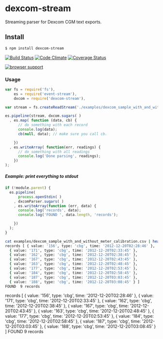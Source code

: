 dexcom-stream
===========

Streaming parser for Dexcom CGM text exports.

## Install 

```bash
$ npm install dexcom-stream
```

[![Build Status](https://travis-ci.org/tidepool-org/dexcom-stream.png?branch=master)](https://travis-ci.org/tidepool-org/dexcom-stream)
[![Code Climate](https://codeclimate.com/github/tidepool-org/dexcom-stream.png)](https://codeclimate.com/github/tidepool-org/dexcom-stream)
[![Coverage Status](https://coveralls.io/repos/tidepool-org/dexcom-stream/badge.png)](https://coveralls.io/r/tidepool-org/dexcom-stream)


[![browser support](https://ci.testling.com/tidepool-org/dexcom-stream.png?bust=githubcache)](https://ci.testling.com/tidepool-org/dexcom-stream)


### Usage

```js
var fs = require('fs'),
	es = require('event-stream'),
	dxcom = require('dexcom-stream'),

var stream = fs.createReadStream('./examples/dexcom_sample_with_and_without_meter_calibration.csv');

es.pipeline(stream, dxcom.sugars( )
  , es.map( function (data, cb) {
      // do something with each record
      console.log(data);
      cb(null, data); // make sure you call cb.

    })
  , es.writeArray( function(err, readings) {
      // do something with all readings
      console.log('Done parsing', readings);
    })
);
```


##### Example: print everything to stdout
```javascript
if (!module.parent) {
  es.pipeline(
      process.openStdin( )
    , dxcomParser.sugars( )
    , es.writeArray(function (err, data) {
      console.log('records', data);
      console.log('FOUND ', data.length, 'records');

    })
  );
}
```

```bash
cat examples/dexcom_sample_with_and_without_meter_calibration.csv | head | node examples/example.js
records [ { value: '156', type: 'cbg', time: '2012-12-20T02:28:46' },
  { value: '171', type: 'cbg', time: '2012-12-20T02:33:45' },
  { value: '162', type: 'cbg', time: '2012-12-20T02:38:45' },
  { value: '167', type: 'cbg', time: '2012-12-20T02:43:45' },
  { value: '163', type: 'cbg', time: '2012-12-20T02:48:45' },
  { value: '177', type: 'cbg', time: '2012-12-20T02:53:45' },
  { value: '184', type: 'cbg', time: '2012-12-20T02:58:45' },
  { value: '187', type: 'cbg', time: '2012-12-20T03:03:45' },
  { value: '188', type: 'cbg', time: '2012-12-20T03:08:45' } ]
FOUND  9 records
```
records [ { value: '156', type: 'cbg', time: '2012-12-20T02:28:46' },
  { value: '171', type: 'cbg', time: '2012-12-20T02:33:45' },
  { value: '162', type: 'cbg', time: '2012-12-20T02:38:45' },
  { value: '167', type: 'cbg', time: '2012-12-20T02:43:45' },
  { value: '163', type: 'cbg', time: '2012-12-20T02:48:45' },
  { value: '177', type: 'cbg', time: '2012-12-20T02:53:45' },
  { value: '184', type: 'cbg', time: '2012-12-20T02:58:45' },
  { value: '187', type: 'cbg', time: '2012-12-20T03:03:45' },
  { value: '188', type: 'cbg', time: '2012-12-20T03:08:45' } ]
FOUND  9 records
